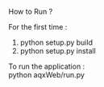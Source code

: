 How to Run ?   

For the first time :    
1. python setup.py build    
2. python setup.py install    

To run the application :    
python aqxWeb/run.py